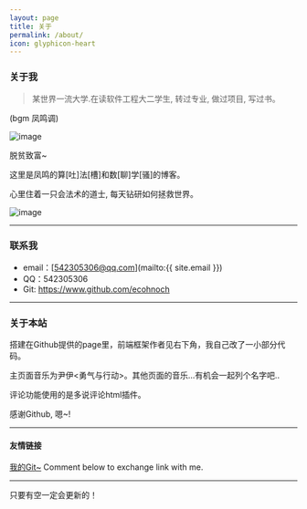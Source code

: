 ```yaml
---
layout: page
title: 关于
permalink: /about/
icon: glyphicon-heart
---
```


<audio src="http://link.hhtjim.com/163/35253059.mp3" autoplay="true" loop="true"></audio>

### 关于我

> 某世界一流大学.在读软件工程大二学生, 转过专业, 做过项目, 写过书。

(bgm  凤鸣调)

![image](http://p1.bpimg.com/581356/7a4f46d5f201c043.jpg)

脱贫致富~

这里是凤鸣的算[吐]法[槽]和数[聊]学[骚]的博客。

心里住着一只会法术的道士, 每天钻研如何拯救世界。

![image](http://p1.bpimg.com/581356/f1a8094d2e3ed4fa.jpg)

---

### 联系我

* email：[542305306@qq.com](mailto:{{ site.email }})
* QQ：542305306
* Git: https://www.github.com/ecohnoch
---

### 关于本站   

搭建在Github提供的page里，前端框架作者见右下角，我自己改了一小部分代码。

主页面音乐为尹伊<勇气与行动>。其他页面的音乐...有机会一起列个名字吧..

评论功能使用的是多说评论html插件。

感谢Github, 嗯~!

---

#### 友情链接

[我的Git~](www.github.com/ecohnoch)
Comment below to exchange link with me.  

---

只要有空一定会更新的！
